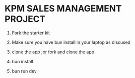 # KPM SALES MANAGEMENT PROJECT

1. Fork the starter kit

2. Make sure you have bun install in your laptop as discused

3. clone the app ,or fork and clone the app

3. bun install

4. bun run dev


